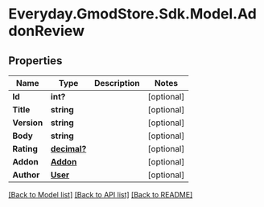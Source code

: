 # Everyday.GmodStore.Sdk.Model.AddonReview
## Properties

Name | Type | Description | Notes
------------ | ------------- | ------------- | -------------
**Id** | **int?** |  | [optional] 
**Title** | **string** |  | [optional] 
**Version** | **string** |  | [optional] 
**Body** | **string** |  | [optional] 
**Rating** | [**decimal?**](BigDecimal.md) |  | [optional] 
**Addon** | [**Addon**](Addon.md) |  | [optional] 
**Author** | [**User**](User.md) |  | [optional] 

[[Back to Model list]](../README.md#documentation-for-models) [[Back to API list]](../README.md#documentation-for-api-endpoints) [[Back to README]](../README.md)

